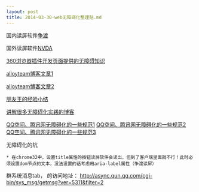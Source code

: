 ```yaml
---
layout: post
title: 2014-03-30-web无障碍化整理贴.md
---
```


国内读屏软件[争渡](/attachments/2014-03-30-zdsr_pw_setup_1.4.7.6.exe)

国外读屏软件[NVDA](http://www.topcss.org/demo/nvda-2011.2-user-guide.html)

[360浏览器插件开发页面提供的无障碍知识](http://open.chrome.360.cn/extension_dev/a11y.html)

[alloyteam博客文章1](http://www.alloyteam.com/2012/10/web-accessibility-nvda-screen-reader-software-user-guide/)

[alloyteam博客文章2](http://www.alloyteam.com/2012/10/how-to-develop-accessible-web-site-application/)

[朋友王的经验小结](http://isux.tencent.com/pengyou-accessibility-practice.html)

[讲解很多无障碍化实践的博客](http://www.topcss.org/?cat=1)

[QQ空间、腾讯网无障碍化的一些规范1](http://qzs.qq.com/qzone/v6/accessibility/help.html)
[QQ空间、腾讯网无障碍化的一些规范2](http://www.qq.com/accessibility/)
[QQ空间、腾讯网无障碍化的一些规范3](http://km.oa.com/group/18188/articles/show/127512?kmref=search)

无障碍化的坑

    * 在chrome32中，设置title属性的按钮读屏软件会读出，但到了客户端里面就不行！此时必须设置dom节点的文本，没法设置的话考虑用aria-label属性（争渡读屏）

群系统消息tab， 的访问地址： http://async.qun.qq.com/cgi-bin/sys_msg/getmsg?ver=5311&filter=2
